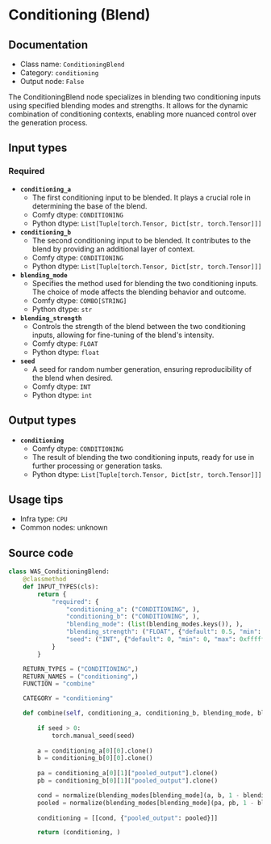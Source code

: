 # Conditioning (Blend)
## Documentation
- Class name: `ConditioningBlend`
- Category: `conditioning`
- Output node: `False`

The ConditioningBlend node specializes in blending two conditioning inputs using specified blending modes and strengths. It allows for the dynamic combination of conditioning contexts, enabling more nuanced control over the generation process.
## Input types
### Required
- **`conditioning_a`**
    - The first conditioning input to be blended. It plays a crucial role in determining the base of the blend.
    - Comfy dtype: `CONDITIONING`
    - Python dtype: `List[Tuple[torch.Tensor, Dict[str, torch.Tensor]]]`
- **`conditioning_b`**
    - The second conditioning input to be blended. It contributes to the blend by providing an additional layer of context.
    - Comfy dtype: `CONDITIONING`
    - Python dtype: `List[Tuple[torch.Tensor, Dict[str, torch.Tensor]]]`
- **`blending_mode`**
    - Specifies the method used for blending the two conditioning inputs. The choice of mode affects the blending behavior and outcome.
    - Comfy dtype: `COMBO[STRING]`
    - Python dtype: `str`
- **`blending_strength`**
    - Controls the strength of the blend between the two conditioning inputs, allowing for fine-tuning of the blend's intensity.
    - Comfy dtype: `FLOAT`
    - Python dtype: `float`
- **`seed`**
    - A seed for random number generation, ensuring reproducibility of the blend when desired.
    - Comfy dtype: `INT`
    - Python dtype: `int`
## Output types
- **`conditioning`**
    - Comfy dtype: `CONDITIONING`
    - The result of blending the two conditioning inputs, ready for use in further processing or generation tasks.
    - Python dtype: `List[Tuple[torch.Tensor, Dict[str, torch.Tensor]]]`
## Usage tips
- Infra type: `CPU`
- Common nodes: unknown


## Source code
```python
class WAS_ConditioningBlend:
    @classmethod
    def INPUT_TYPES(cls):
        return {
            "required": {
                "conditioning_a": ("CONDITIONING", ),
                "conditioning_b": ("CONDITIONING", ),
                "blending_mode": (list(blending_modes.keys()), ),
                "blending_strength": ("FLOAT", {"default": 0.5, "min": -10.0, "max": 10.0, "step": 0.001}),
                "seed": ("INT", {"default": 0, "min": 0, "max": 0xffffffffffffffff}),
            }
        }

    RETURN_TYPES = ("CONDITIONING",)
    RETURN_NAMES = ("conditioning",)
    FUNCTION = "combine"

    CATEGORY = "conditioning"

    def combine(self, conditioning_a, conditioning_b, blending_mode, blending_strength, seed):
    
        if seed > 0:
            torch.manual_seed(seed)
    
        a = conditioning_a[0][0].clone()
        b = conditioning_b[0][0].clone()
        
        pa = conditioning_a[0][1]["pooled_output"].clone()
        pb = conditioning_b[0][1]["pooled_output"].clone()

        cond = normalize(blending_modes[blending_mode](a, b, 1 - blending_strength))
        pooled = normalize(blending_modes[blending_mode](pa, pb, 1 - blending_strength))
        
        conditioning = [[cond, {"pooled_output": pooled}]]

        return (conditioning, )

```
